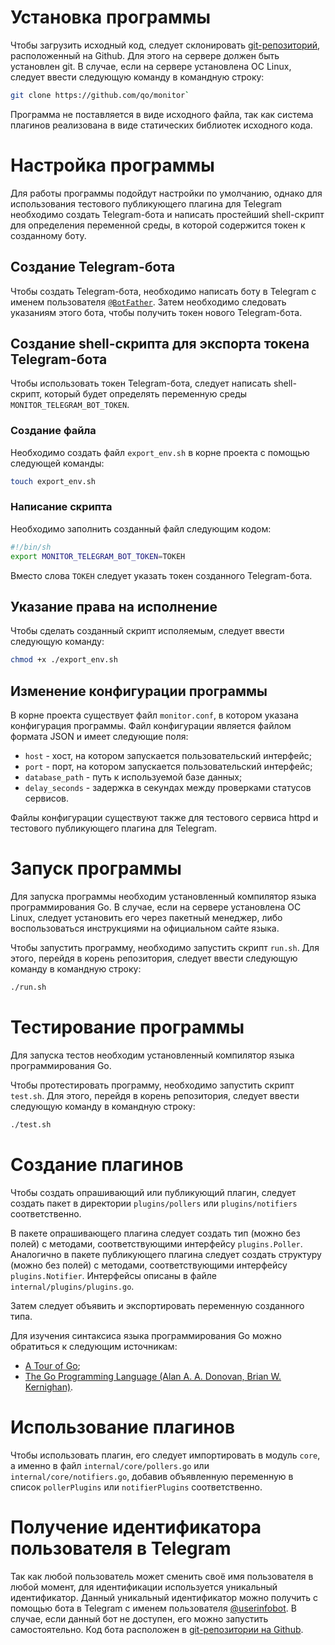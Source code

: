 # Установка программы

Чтобы загрузить исходный код, следует склонировать [git-репозиторий](https://github.com/qo/monitor), расположенный на Github. Для этого на сервере должен быть установлен git. В случае, если на сервере установлена ОС Linux, следует ввести следующую команду в командную строку:

```sh
git clone https://github.com/qo/monitor`
```

Программа не поставляется в виде исходного файла, так как система плагинов реализована в виде статических библиотек исходного кода.

# Настройка программы

Для работы программы подойдут настройки по умолчанию, однако для использования тестового публикующего плагина для Telegram необходимо создать Telegram-бота и написать простейший shell-скрипт для определения переменной среды, в которой содержится токен к созданному боту.

## Создание Telegram-бота

Чтобы создать Telegram-бота, необходимо написать боту в Telegram с именем пользователя [`@BotFather`](https://t.me/BotFather). Затем необходимо следовать указаниям этого бота, чтобы получить токен нового Telegram-бота.

## Создание shell-скрипта для экспорта токена Telegram-бота

Чтобы использовать токен Telegram-бота, следует написать shell-скрипт, который будет определять переменную среды `MONITOR_TELEGRAM_BOT_TOKEN`.

### Создание файла

Необходимо создать файл `export_env.sh` в корне проекта с помощью следующей команды:

```sh
touch export_env.sh
```

### Написание скрипта

Необходимо заполнить созданный файл следующим кодом:

```sh
#!/bin/sh
export MONITOR_TELEGRAM_BOT_TOKEN=ТОКЕН
```

Вместо слова `ТОКЕН` следует указать токен созданного Telegram-бота.

## Указание права на исполнение

Чтобы сделать созданный скрипт исполяемым, следует ввести следующую команду:

```sh
chmod +x ./export_env.sh
```

## Изменение конфигурации программы

В корне проекта существует файл `monitor.conf`, в котором указана конфигурация программы. Файл конфигурации является файлом формата JSON и имеет следующие поля:

- `host` - хост, на котором запускается пользовательский интерфейс;
- `port` - порт, на котором запускается пользовательский интерфейс;
- `database_path` - путь к используемой базе данных;
- `delay_seconds` - задержка в секундах между проверками статусов сервисов.

Файлы конфигурации существуют также для тестового сервиса httpd и тестового публикующего плагина для Telegram.

# Запуск программы

Для запуска программы необходим установленный компилятор языка программирования Go. В случае, если на сервере установлена ОС Linux, следует установить его через пакетный менеджер, либо воспользоваться инструкциями на официальном сайте языка.

Чтобы запустить программу, необходимо запустить скрипт `run.sh`. Для этого, перейдя в корень репозитория, следует ввести следующую команду в командную строку:

```sh
./run.sh
```

# Тестирование программы

Для запуска тестов необходим установленный компилятор языка программирования Go.

Чтобы протестировать программу, необходимо запустить скрипт `test.sh`. Для этого, перейдя в корень репозитория, следует ввести следующую команду в командную строку:

```sh
./test.sh
```

# Создание плагинов

Чтобы создать опрашивающий или публикующий плагин, следует создать пакет в директории `plugins/pollers` или `plugins/notifiers` соответственно.

В пакете опрашивающего плагина следует создать тип (можно без полей) с методами, соответствующими интерфейсу `plugins.Poller`. Аналогично в пакете публикующего плагина следует создать структуру (можно без полей) с методами, соответствующими интерфейсу `plugins.Notifier`. Интерфейсы описаны в файле `internal/plugins/plugins.go`.

Затем следует объявить и экспортировать переменную созданного типа.

Для изучения синтаксиса языка программирования Go можно обратиться к следующим источникам:

- [A Tour of Go](https://go.dev/tour/welcome/1);
- [The Go Programming Language (Alan A. A. Donovan, Brian W. Kernighan)](https://books.google.ru/books/about/The_Go_Programming_Language.html?id=SJHvCgAAQBAJ&source=kp_book_description&redir_esc=y).

# Использование плагинов

Чтобы использовать плагин, его следует импортировать в модуль `core`, а именно в файл `internal/core/pollers.go` или `internal/core/notifiers.go`, добавив объявленную переменную в список `pollerPlugins` или `notifierPlugins` соответственно.

# Получение идентификатора пользователя в Telegram

Так как любой пользователь может сменить своё имя пользователя в любой момент, для идентификации используется уникальный идентификатор. Данный уникальный идентификатор можно получить с помощью бота в Telegram с именем пользователя [@userinfobot](https://t.me/userinfobot). В случае, если данный бот не доступен, его можно запустить самостоятельно. Код бота расположен в [git-репозитории на Github](https://github.com/nadam/userinfobot).
